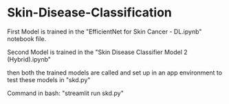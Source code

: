 # Skin-Disease-Classification

First Model is trained in the "EfficientNet for Skin Cancer - DL.ipynb" notebook file.

Second Model is trained in the "Skin Disease Classifier Model 2 (Hybrid).ipynb"

then both the trained models are called and set up in an app environment to test these models in "skd.py"

Command in bash: "streamlit run skd.py"
